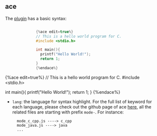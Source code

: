 ## ace

The [plugin](https://plugins.gitbook.com/plugin/ace) has a basic syntax:

```C

              {%ace edit=true%}
              // This is a hello world program for C.
              #include <stdio.h>

              int main(){
                printf("Hello World!");
                return 1;
              }
              {%endace%}
```

{%ace edit=true%}
// This is a hello world program for C.
#include <stdio.h>

int main(){
  printf("Hello World!");
  return 1;
}
{%endace%}

* `lang`: the language for syntax highlight.
For the full list of keyword for each language, please check out the github page of ace [here](https://github.com/ajaxorg/ace-builds/tree/master/src-min-noconflict),
all the related files are starting with prefix `mode-`. For instance:

        mode_c_cpp.js ----> c_cpp
        mode_java.js ----> java
        ...
